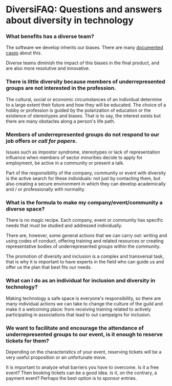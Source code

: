 # DiversiFAQ: Questions and answers about diversity in technology

### What benefits has a diverse team?

The software we develop inherits our biases. There are many [documented cases](https://www.theguardian.com/technology/2017/apr/13/ai-programs-exhibit-racist-and-sexist-biases-research-reveals) about this.

Diverse teams diminish the impact of this biases in the final product, and are also more resolutive and innovative.

### There is little diversity because members of underrepresented groups are not interested in the profession.

The cultural, social or economic circumstances of an individual determine to a large extent their future and how they will be educated. The choice of a hobby or profession is guided by the polarization of education or the existence of stereotypes and biases. That is to say, the interest exists but there are many obstacles along a person's life path.

### Members of underrepresented groups do not respond to our job offers or *call for papers*.

Issues such as impostor syndrome, stereotypes or lack of
representation influence when members of sector minorities decide to apply for employment, be active in a community or present a talk.

Part of the responsibility of the company, community or event with diversity
is the active search for these individuals: not just by contacting
them, but also creating a secure environment in which they can develop
academically and / or professionally with normality.

### What is the formula to make my company/event/community a diverse space?

There is no magic recipe. Each company, event or community has specific needs that must be studied and addressed individually.

There are, however, some general actions that we can carry out: writing and using codes of conduct, offering training and related resources or creating representative bodies of underrepresented groups within the community.

The promotion of diversity and inclusion is a complex and transversal task, that is why it is important to have experts in the field who can guide us and offer us the plan that best fits our needs.

### What can I do as an individual for inclusion and diversity in technology?

Making technology a safe space is everyone's responsibility, so there are many individual actions we can take to change the culture of the guild and make it a welcoming place: from receiving training related to actively participating in associations that lead to out campaigns for inclusion.

### We want to facilitate and encourage the attendance of underrepresented groups to our event, is it enough to reserve tickets for them?

Depending on the characteristics of your event, reserving tickets will be a very useful proposition or an unfortunate move.

It is important to analyze what barriers you have to overcome. Is it a free event? Then booking tickets can be a good idea. Is it, on the contrary, a payment event? Perhaps the best option is to sponsor entries.
